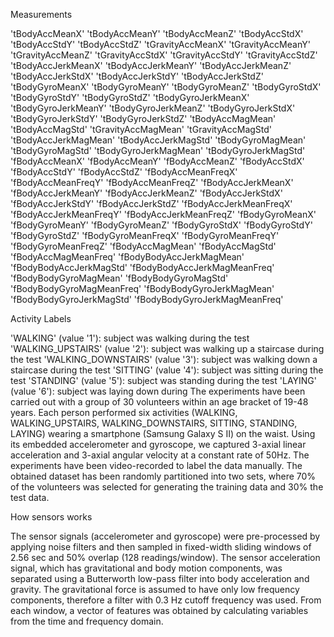 Measurements

'tBodyAccMeanX'
'tBodyAccMeanY'
'tBodyAccMeanZ'
'tBodyAccStdX'
'tBodyAccStdY'
'tBodyAccStdZ'
'tGravityAccMeanX'
'tGravityAccMeanY'
'tGravityAccMeanZ'
'tGravityAccStdX'
'tGravityAccStdY'
'tGravityAccStdZ'
'tBodyAccJerkMeanX'
'tBodyAccJerkMeanY'
'tBodyAccJerkMeanZ'
'tBodyAccJerkStdX'
'tBodyAccJerkStdY'
'tBodyAccJerkStdZ'
'tBodyGyroMeanX'
'tBodyGyroMeanY'
'tBodyGyroMeanZ'
'tBodyGyroStdX'
'tBodyGyroStdY'
'tBodyGyroStdZ'
'tBodyGyroJerkMeanX'
'tBodyGyroJerkMeanY'
'tBodyGyroJerkMeanZ'
'tBodyGyroJerkStdX'
'tBodyGyroJerkStdY'
'tBodyGyroJerkStdZ'
'tBodyAccMagMean'
'tBodyAccMagStd'
'tGravityAccMagMean'
'tGravityAccMagStd'
'tBodyAccJerkMagMean'
'tBodyAccJerkMagStd'
'tBodyGyroMagMean'
'tBodyGyroMagStd'
'tBodyGyroJerkMagMean'
'tBodyGyroJerkMagStd'
'fBodyAccMeanX'
'fBodyAccMeanY'
'fBodyAccMeanZ'
'fBodyAccStdX'
'fBodyAccStdY'
'fBodyAccStdZ'
'fBodyAccMeanFreqX'
'fBodyAccMeanFreqY'
'fBodyAccMeanFreqZ'
'fBodyAccJerkMeanX'
'fBodyAccJerkMeanY'
'fBodyAccJerkMeanZ'
'fBodyAccJerkStdX'
'fBodyAccJerkStdY'
'fBodyAccJerkStdZ'
'fBodyAccJerkMeanFreqX'
'fBodyAccJerkMeanFreqY'
'fBodyAccJerkMeanFreqZ'
'fBodyGyroMeanX'
'fBodyGyroMeanY'
'fBodyGyroMeanZ'
'fBodyGyroStdX'
'fBodyGyroStdY'
'fBodyGyroStdZ'
'fBodyGyroMeanFreqX'
'fBodyGyroMeanFreqY'
'fBodyGyroMeanFreqZ'
'fBodyAccMagMean'
'fBodyAccMagStd'
'fBodyAccMagMeanFreq'
'fBodyBodyAccJerkMagMean'
'fBodyBodyAccJerkMagStd'
'fBodyBodyAccJerkMagMeanFreq'
'fBodyBodyGyroMagMean'
'fBodyBodyGyroMagStd'
'fBodyBodyGyroMagMeanFreq'
'fBodyBodyGyroJerkMagMean'
'fBodyBodyGyroJerkMagStd'
'fBodyBodyGyroJerkMagMeanFreq'


Activity Labels

'WALKING' (value '1'): subject was walking during the test
'WALKING_UPSTAIRS' (value '2'): subject was walking up a staircase during the test
'WALKING_DOWNSTAIRS' (value '3'): subject was walking down a staircase during the test
'SITTING' (value '4'): subject was sitting during the test
'STANDING' (value '5'): subject was standing during the test
'LAYING' (value '6'): subject was laying down during
The experiments have been carried out with a group of 30 volunteers within an age bracket of 19-48 years. Each person performed six activities (WALKING, WALKING_UPSTAIRS, WALKING_DOWNSTAIRS, SITTING, STANDING, LAYING) wearing a smartphone (Samsung Galaxy S II) on the waist. Using its embedded accelerometer and gyroscope, we captured 3-axial linear acceleration and 3-axial angular velocity at a constant rate of 50Hz. The experiments have been video-recorded to label the data manually. The obtained dataset has been randomly partitioned into two sets, where 70% of the volunteers was selected for generating the training data and 30% the test data. 

How sensors works 

The sensor signals (accelerometer and gyroscope) were pre-processed by applying noise filters and then sampled in fixed-width sliding windows of 2.56 sec and 50% overlap (128 readings/window). The sensor acceleration signal, which has gravitational and body motion components, was separated using a Butterworth low-pass filter into body acceleration and gravity. The gravitational force is assumed to have only low frequency components, therefore a filter with 0.3 Hz cutoff frequency was used. From each window, a vector of features was obtained by calculating variables from the time and frequency domain.
